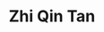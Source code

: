 ---
layout: page
title: Zhi Qin Tan
description: PhD student (2023-)
img: /assets/img/Zhi_Qin_Tan.jpg
importance: 1
category: PhD student
redirect: https://zhiqin1998.github.io/
---